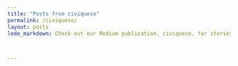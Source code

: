 ```yaml
---
title: "Posts from civiqueso"
permalink: /civiqueso/
layout: posts
lede_markdown: Check out our Medium publication, civiqueso, for stories of design, technology, and innovation in the civic melting pot of Austin, Texas.



---
```

